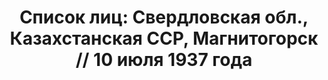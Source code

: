 ---
title: 'Список лиц: Свердловская обл., Казахстанская ССР, Магнитогорск // 10 июля
  1937 года'
description: РГАСПИ, ф.17, т.2, оп.171, дело 410, лист 27
images:
- /disk/pictures/v02/17-171-410-027.jpg
- /disk/pictures/v02/17-171-410-028.jpg
- /disk/pictures/v02/17-171-410-029.jpg
- /disk/pictures/v02/17-171-410-030.jpg
- /disk/pictures/v02/17-171-410-031.jpg
- /disk/pictures/v02/17-171-410-032.jpg
---